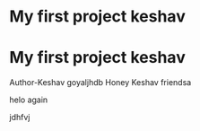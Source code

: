 # My first project keshav
# My first project keshav
Author-Keshav goyaljhdb
Honey Keshav friendsa

helo again

jdhfvj

